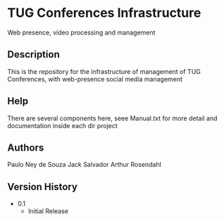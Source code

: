 # TUG Conferences Infrastructure

Web presence, video processing and management

## Description

This is the repository for the infrastructure of 
management of TUG Conferences, with web-presence
social media management

## Help

There are several components here, seee Manual.txt
for more detail and documentation inside each dir
project

## Authors

Paulo Ney de Souza
Jack Salvador
Arthur Rosendahl

## Version History

* 0.1
    * Initial Release

